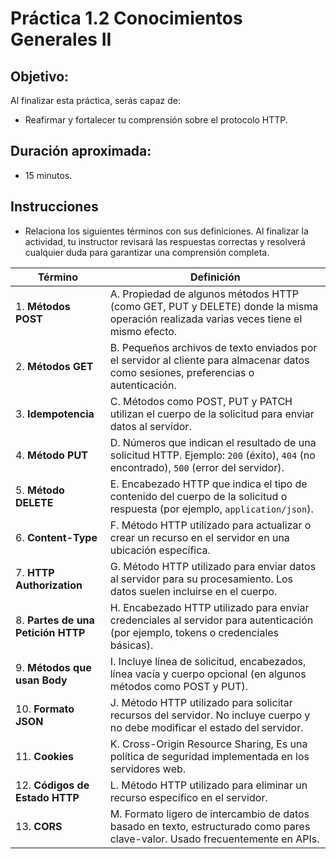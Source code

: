 # Práctica 1.2 Conocimientos Generales II

## Objetivo:

Al finalizar esta práctica, serás capaz de:

- Reafirmar y fortalecer tu comprensión sobre el protocolo HTTP.

## Duración aproximada:
- 15 minutos.

## Instrucciones 

- Relaciona los siguientes términos con sus definiciones. Al finalizar la actividad, tu instructor revisará las respuestas correctas y resolverá cualquier duda para garantizar una comprensión completa.


| **Término**                     | **Definición**                                                                                                     |
|---------------------------------|---------------------------------------------------------------------------------------------------------------------|
| 1. **Métodos POST**                | A. Propiedad de algunos métodos HTTP (como GET, PUT y DELETE) donde la misma operación realizada varias veces tiene el mismo efecto. |
| 2. **Métodos GET**                 | B. Pequeños archivos de texto enviados por el servidor al cliente para almacenar datos como sesiones, preferencias o autenticación.  |
| 3. **Idempotencia**                | C. Métodos como POST, PUT y PATCH utilizan el cuerpo de la solicitud para enviar datos al servidor.                     |
| 4. **Método PUT**                  | D. Números que indican el resultado de una solicitud HTTP. Ejemplo: `200` (éxito), `404` (no encontrado), `500` (error del servidor). |
| 5. **Método DELETE**               | E. Encabezado HTTP que indica el tipo de contenido del cuerpo de la solicitud o respuesta (por ejemplo, `application/json`).  |
| 6. **Content-Type**                | F. Método HTTP utilizado para actualizar o crear un recurso en el servidor en una ubicación específica.   |
| 7. **HTTP Authorization**          | G. Método HTTP utilizado para enviar datos al servidor para su procesamiento. Los datos suelen incluirse en el cuerpo.  |
| 8. **Partes de una Petición HTTP** | H. Encabezado HTTP utilizado para enviar credenciales al servidor para autenticación (por ejemplo, tokens o credenciales básicas).   |
| 9. **Métodos que usan Body**       | I. Incluye línea de solicitud, encabezados, línea vacía y cuerpo opcional (en algunos métodos como POST y PUT).        |
| 10. **Formato JSON**                | J. Método HTTP utilizado para solicitar recursos del servidor. No incluye cuerpo y no debe modificar el estado del servidor.  |
| 11. **Cookies**                     | K. Cross-Origin Resource Sharing, Es una política de seguridad implementada en los servidores web.
| 12. **Códigos de Estado HTTP**      | L. Método HTTP utilizado para eliminar un recurso específico en el servidor.      |
| 13. **CORS**                        | M. Formato ligero de intercambio de datos basado en texto, estructurado como pares clave-valor. Usado frecuentemente en APIs. |

